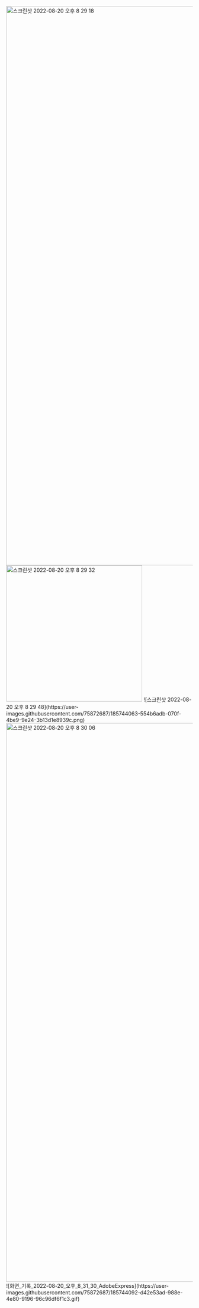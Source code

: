 <img width="1507" alt="스크린샷 2022-08-20 오후 8 29 18" src="https://user-images.githubusercontent.com/75872687/185744019-25e08f47-5457-4382-9ff8-a75295329127.png">
<img width="367" alt="스크린샷 2022-08-20 오후 8 29 32" src="https://user-images.githubusercontent.com/75872687/185744060-669a383c-14a0-43d2-8ee3-bd3141954204.png">
![스크린샷 2022-08-20 오후 8 29 48](https://user-images.githubusercontent.com/75872687/185744063-554b6adb-070f-4be9-9e24-3b13d1e8939c.png)
<img width="1506" alt="스크린샷 2022-08-20 오후 8 30 06" src="https://user-images.githubusercontent.com/75872687/185744065-3d865f8e-6c05-4d00-ba24-76d4a495009b.png">
![화면_기록_2022-08-20_오후_8_31_30_AdobeExpress](https://user-images.githubusercontent.com/75872687/185744092-d42e53ad-988e-4e80-9196-96c96df6f1c3.gif)
